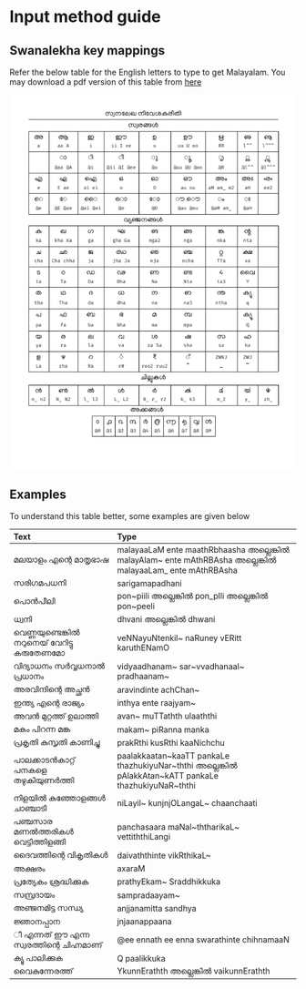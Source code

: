 # Input method guide

## Swanalekha key mappings
<p>Refer the below table for the English letters to type to get Malayalam. You may download a pdf
    version of this table from <a href='/swanalekha.pdf'>here</a></p>

![](/img/swanalekha.png)

## Examples

To understand this table better, some examples are given below

| Text          | Type           |
| :------------ |:---------------|
| മലയാളം എന്റെ മാതൃഭാഷ    | malayaaLaM ente maathRbhaasha അല്ലെങ്കില്‍ malayAlam~ ente mAthRBAsha അല്ലെങ്കില്‍   malayaaLam_ ente mAthRBAsha |
|സരിഗമപധനി |sarigamapadhani|
|പൊൻപീലി| pon~piili അല്ലെങ്കില്‍ pon_pIli അല്ലെങ്കില്‍ pon~peeli|
|ധ്വനി| dhvani അല്ലെങ്കില്‍ dhwani|
|വെണ്ണയുണ്ടെങ്കില്‍ നറുനെയ് വേറിട്ടു കരുതേണമോ |veNNayuNtenkil~ naRuney vERitt karuthENamO|
|വിദ്യാധനം സര്‍വ്വധനാല്‍ പ്രധാനം| vidyaadhanam~ sar~vvadhanaal~ pradhaanam~|
|അരവിന്ദിന്റെ അച്ഛന്‍ |aravindinte achChan~|
|ഇന്ത്യ എന്റെ രാജ്യം |inthya ente raajyam~|
|അവന്‍ മുറ്റത്ത് ഉലാത്തി |avan~ muTTathth ulaaththi|
|മകം പിറന്ന മങ്ക |makam~ piRanna manka|
|പ്രകൃതി കുസൃതി കാണിച്ചു |prakRthi kusRthi kaaNichchu|
|പാലക്കാടന്‍കാറ്റ് പനകളെ തഴുകിയുണര്‍ത്തി |paalakkaatan​~kaaTT pankaLe thazhukiyuNar~ththi അല്ലെങ്കില്‍ pAlakkAtan~kATT pankaLe     thazhukiyuNaR~ththi|
|നിളയില്‍ കുഞ്ഞോളങ്ങള്‍ ചാഞ്ചാടി |niLayil~ kunjnjOLangaL~ chaanchaati |
|പഞ്ചസാര മണല്‍ത്തരികള്‍ വെട്ടിത്തിളങ്ങി| panchasaara maNal~ththarikaL~ vettiththiLangi|
|ദൈവത്തിന്റെ വികൃതികള്‍| daivaththinte vikRthikaL~|
|അക്ഷരം| axaraM|
|പ്രത്യേ​കം ശ്രദ്ധിക്കുക |prathy​​Ekam~ Sraddhikkuka|
|സമ്പ്രദായം |sampradaayam~|
|അഞ്ജനമിട്ട സന്ധ്യ |anjjanamitta sandhya|
|ജ്ഞാനപ്പാന |jnjaanappaana|
|ീ എന്നത് ഈ എന്ന സ്വരത്തിന്റെ ചിഹ്നമാണ് | @ee ennath ee enna swarathinte chihnamaaN|
|ക്യൂ പാലിക്കുക| Q paalikkuka|
|വൈകുന്നേരത്ത്| YkunnErathth അല്ലെങ്കില്‍ vaikunnErathth |
